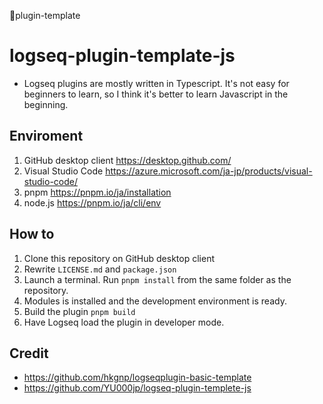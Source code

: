 🚩plugin-template

# logseq-plugin-template-js
 - Logseq plugins are mostly written in Typescript. It's not easy for beginners to learn, so I think it's better to learn Javascript in the beginning.

## Enviroment
1. GitHub desktop client https://desktop.github.com/
1. Visual Studio Code https://azure.microsoft.com/ja-jp/products/visual-studio-code/
1. pnpm https://pnpm.io/ja/installation
1. node.js https://pnpm.io/ja/cli/env


## How to
 1. Clone this repository on GitHub desktop client
 1. Rewrite `LICENSE.md` and `package.json`
 1. Launch a terminal. Run `pnpm install` from the same folder as the repository.
 1. Modules is installed and the development environment is ready.
 1. Build the plugin `pnpm build`
 1. Have Logseq load the plugin in developer mode.

## Credit
 - https://github.com/hkgnp/logseqplugin-basic-template
 - https://github.com/YU000jp/logseq-plugin-templete-js
